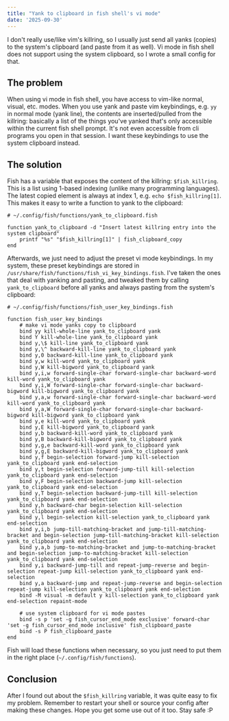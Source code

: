 ```yaml
---
title: "Yank to clipboard in fish shell's vi mode"
date: '2025-09-30'
---
```


I don't really use/like vim's killring, so I usually just send all yanks (copies) to the system's clipboard (and paste from it as well). Vi mode in fish shell does not support using the system clipboard, so I wrote a small config for that.

## The problem

When using vi mode in fish shell, you have access to vim-like normal, visual, etc. modes. When you use yank and paste vim keybindings, e.g. `yy` in normal mode (yank line), the contents are inserted/pulled from the killring: basically a list of the things you've yanked that's only accessible within the current fish shell prompt. It's not even accessible from cli programs you open in that session. I want these keybindings to use the system clipboard instead.

## The solution

Fish has a variable that exposes the content of the killring: `$fish_killring`. This is a list using 1-based indexing (unlike many programming languages). The latest copied element is always at index 1, e.g. `echo $fish_killring[1]`. This makes it easy to write a function to yank to the clipboard:

```fish
# ~/.config/fish/functions/yank_to_clipboard.fish

function yank_to_clipboard -d "Insert latest killring entry into the system clipboard"
    printf "%s" "$fish_killring[1]" | fish_clipboard_copy
end
```

Afterwards, we just need to adjust the preset vi mode keybindings. In my system, these preset keybindings are stored in `/usr/share/fish/functions/fish_vi_key_bindings.fish`. I've taken the ones that deal with yanking and pasting, and tweaked them by calling `yank_to_clipboard` before all yanks and always pasting from the system's clipboard:

```fish
# ~/.config/fish/functions/fish_user_key_bindings.fish

function fish_user_key_bindings
    # make vi mode yanks copy to clipboard
    bind yy kill-whole-line yank_to_clipboard yank
    bind Y kill-whole-line yank_to_clipboard yank
    bind y,\$ kill-line yank_to_clipboard yank
    bind y,\^ backward-kill-line yank_to_clipboard yank
    bind y,0 backward-kill-line yank_to_clipboard yank
    bind y,w kill-word yank_to_clipboard yank
    bind y,W kill-bigword yank_to_clipboard yank
    bind y,i,w forward-single-char forward-single-char backward-word kill-word yank_to_clipboard yank
    bind y,i,W forward-single-char forward-single-char backward-bigword kill-bigword yank_to_clipboard yank
    bind y,a,w forward-single-char forward-single-char backward-word kill-word yank_to_clipboard yank
    bind y,a,W forward-single-char forward-single-char backward-bigword kill-bigword yank_to_clipboard yank
    bind y,e kill-word yank_to_clipboard yank
    bind y,E kill-bigword yank_to_clipboard yank
    bind y,b backward-kill-word yank_to_clipboard yank
    bind y,B backward-kill-bigword yank_to_clipboard yank
    bind y,g,e backward-kill-word yank_to_clipboard yank
    bind y,g,E backward-kill-bigword yank_to_clipboard yank
    bind y,f begin-selection forward-jump kill-selection yank_to_clipboard yank end-selection
    bind y,t begin-selection forward-jump-till kill-selection yank_to_clipboard yank end-selection
    bind y,F begin-selection backward-jump kill-selection yank_to_clipboard yank end-selection
    bind y,T begin-selection backward-jump-till kill-selection yank_to_clipboard yank end-selection
    bind y,h backward-char begin-selection kill-selection yank_to_clipboard yank end-selection
    bind y,l begin-selection kill-selection yank_to_clipboard yank end-selection
    bind y,i,b jump-till-matching-bracket and jump-till-matching-bracket and begin-selection jump-till-matching-bracket kill-selection yank_to_clipboard yank end-selection
    bind y,a,b jump-to-matching-bracket and jump-to-matching-bracket and begin-selection jump-to-matching-bracket kill-selection yank_to_clipboard yank end-selection
    bind y,i backward-jump-till and repeat-jump-reverse and begin-selection repeat-jump kill-selection yank_to_clipboard yank end-selection
    bind y,a backward-jump and repeat-jump-reverse and begin-selection repeat-jump kill-selection yank_to_clipboard yank end-selection
    bind -M visual -m default y kill-selection yank_to_clipboard yank end-selection repaint-mode

	# use system clipboard for vi mode pastes
    bind -s p 'set -g fish_cursor_end_mode exclusive' forward-char 'set -g fish_cursor_end_mode inclusive' fish_clipboard_paste
    bind -s P fish_clipboard_paste
end
```

Fish will load these functions when necessary, so you just need to put them in the right place (`~/.config/fish/functions`).

## Conclusion

After I found out about the `$fish_killring` variable, it was quite easy to fix my problem. Remember to restart your shell or source your config after making these changes. Hope you get some use out of it too.
Stay safe :P